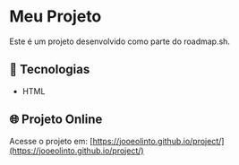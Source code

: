 # Meu Projeto

Este é um projeto desenvolvido como parte do roadmap.sh.

## 🚀 Tecnologias
- HTML

## 🌐 Projeto Online

Acesse o projeto em: [https://jooeolinto.github.io/project/](https://jooeolinto.github.io/project/)
